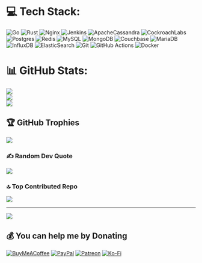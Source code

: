 
# 💻 Tech Stack:
![Go](https://img.shields.io/badge/go-%2300ADD8.svg?style=for-the-badge&logo=go&logoColor=white) 
![Rust](https://img.shields.io/badge/rust-%23000000.svg?style=for-the-badge&logo=rust&logoColor=white) 
![Nginx](https://img.shields.io/badge/nginx-%23009639.svg?style=for-the-badge&logo=nginx&logoColor=white) 
![Jenkins](https://img.shields.io/badge/jenkins-%232C5263.svg?style=for-the-badge&logo=jenkins&logoColor=white) 
![ApacheCassandra](https://img.shields.io/badge/cassandra-%231287B1.svg?style=for-the-badge&logo=apache-cassandra&logoColor=white) 
![CockroachLabs](https://img.shields.io/badge/Cockroach%20Labs-6933FF?style=for-the-badge&logo=Cockroach%20Labs&logoColor=white) 
![Postgres](https://img.shields.io/badge/postgres-%23316192.svg?style=for-the-badge&logo=postgresql&logoColor=white)
![Redis](https://img.shields.io/badge/redis-%23DD0031.svg?style=for-the-badge&logo=redis&logoColor=white) 
![MySQL](https://img.shields.io/badge/mysql-4479A1.svg?style=for-the-badge&logo=mysql&logoColor=white) 
![MongoDB](https://img.shields.io/badge/MongoDB-%234ea94b.svg?style=for-the-badge&logo=mongodb&logoColor=white) 
![Couchbase](https://img.shields.io/badge/Couchbase-EA2328?style=for-the-badge&logo=couchbase&logoColor=white) 
![MariaDB](https://img.shields.io/badge/MariaDB-003545?style=for-the-badge&logo=mariadb&logoColor=white) 
![InfluxDB](https://img.shields.io/badge/InfluxDB-22ADF6?style=for-the-badge&logo=InfluxDB&logoColor=white)
![ElasticSearch](https://img.shields.io/badge/-ElasticSearch-005571?style=for-the-badge&logo=elasticsearch) 
![Git](https://img.shields.io/badge/git-%23F05033.svg?style=for-the-badge&logo=git&logoColor=white) 
![GitHub Actions](https://img.shields.io/badge/github%20actions-%232671E5.svg?style=for-the-badge&logo=githubactions&logoColor=white)
![Docker](https://img.shields.io/badge/docker-%230db7ed.svg?style=for-the-badge&logo=docker&logoColor=white)

# 📊 GitHub Stats:
![](https://github-readme-stats.vercel.app/api?username=diki-haryadi&theme=dark&hide_border=false&include_all_commits=false&count_private=false)<br/>
![](https://github-readme-streak-stats.herokuapp.com/?user=diki-haryadi&theme=dark&hide_border=false)<br/>
![](https://github-readme-stats.vercel.app/api/top-langs/?username=diki-haryadi&theme=dark&hide_border=false&include_all_commits=false&count_private=false&layout=compact)

## 🏆 GitHub Trophies
![](https://github-profile-trophy.vercel.app/?username=diki-haryadi&theme=radical&no-frame=true&no-bg=false&margin-w=4)

### ✍️ Random Dev Quote
![](https://quotes-github-readme.vercel.app/api?type=horizontal&theme=radical)

### 🔝 Top Contributed Repo
![](https://github-contributor-stats.vercel.app/api?username=diki-haryadi&limit=5&theme=radical&combine_all_yearly_contributions=true)

---
[![](https://visitcount.itsvg.in/api?id=diki-haryadi&icon=0&color=1)](https://visitcount.itsvg.in)

  ## 💰 You can help me by Donating
  [![BuyMeACoffee](https://img.shields.io/badge/Buy%20Me%20a%20Coffee-ffdd00?style=for-the-badge&logo=buy-me-a-coffee&logoColor=black)](https://buymeacoffee.com/diki.haryadi) [![PayPal](https://img.shields.io/badge/PayPal-00457C?style=for-the-badge&logo=paypal&logoColor=white)](https://paypal.me/diki.haryadi) [![Patreon](https://img.shields.io/badge/Patreon-F96854?style=for-the-badge&logo=patreon&logoColor=white)](https://patreon.com/diki.haryadi) [![Ko-Fi](https://img.shields.io/badge/Ko--fi-F16061?style=for-the-badge&logo=ko-fi&logoColor=white)](https://ko-fi.com/diki.haryadi) 

  
<!-- Proudly created with GPRM ( https://gprm.itsvg.in ) -->
